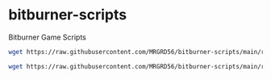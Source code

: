 # bitburner-scripts
Bitburner Game Scripts

```sh
wget https://raw.githubusercontent.com/MRGRD56/bitburner-scripts/main/remote-server/hack.js hack.js
```

```sh
wget https://raw.githubusercontent.com/MRGRD56/bitburner-scripts/main/remote-server/weak.js weak.js
```
